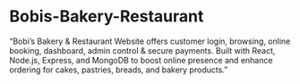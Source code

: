 # Bobis-Bakery-Restaurant
“Bobi’s Bakery &amp; Restaurant Website offers customer login, browsing, online booking, dashboard, admin control &amp; secure payments. Built with React, Node.js, Express, and MongoDB to boost online presence and enhance ordering for cakes, pastries, breads, and bakery products.”
